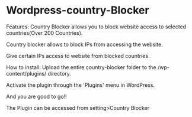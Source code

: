 Wordpress-country-Blocker
=========================

Features:
Country Blocker allows you to block website access to selected countries(Over 200 Countries).

Country blocker allows to block IPs from accessing the website.

Give certain IPs access to website from blocked countries.


How to install:
Upload the entire country-blocker folder to the /wp-content/plugins/ directory.

Activate the plugin through the 'Plugins' menu in WordPress.

And you are good to go!!


The Plugin can be accessed from setting>Country Blocker
